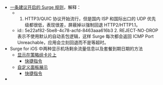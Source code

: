 - [一条建议开启的 Surge 规则](https://twitter.com/blankwonder/status/1409904700057481221)，解释：
	- 1. HTTP3/QUIC 协议开始流行，但是国内 ISP 和国际出口的 UDP 优先级都很低，表现很差，屏蔽掉以强制回退 HTTP2/HTTP1.1。
	- id:: 5e22af82-5be8-4c78-acfd-8463aaa616b3
	  2. REJECT-NO-DROP 表示不使用默认的自动丢包逻辑，这样 Surge 每次都会返回 ICMP Port Unreachable，应用会立刻回退而不是等超时。
- Surge for iOS 中两种显示机场剩余流量信息以及套餐到期日期的方法
	- [显示在策略组卡片上](https://raw.githubusercontent.com/Rabbit-Spec/Surge/Master/Module/Panel/Sub-info/Moore/Sub-info.sgmodule)
		- [快捷指令](https://www.icloud.com/shortcuts/8f1e2b8435a44d62a19dbf3a344c353f)
	- [自定义面板展示](https://raw.githubusercontent.com/mieqq/mieqq/master/sub_info_panel.js)
		- [快捷指令](https://www.icloud.com/shortcuts/0788dfb846f343c9b1d0e4ed8a86c979)
-